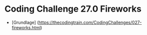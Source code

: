 # Coding Challenge 27.0 Fireworks

- [Grundlage] (https://thecodingtrain.com/CodingChallenges/027-fireworks.html)
